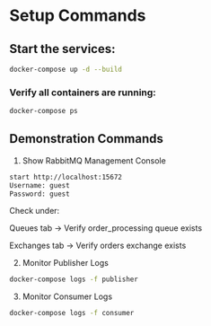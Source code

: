# Setup Commands

## Start the services:

```bash
docker-compose up -d --build
```
### Verify all containers are running:

```bash
docker-compose ps
```

## Demonstration Commands

1. Show RabbitMQ Management Console

```bash
start http://localhost:15672
Username: guest
Password: guest
```

Check under:

Queues tab → Verify order_processing queue exists

Exchanges tab → Verify orders exchange exists

2. Monitor Publisher Logs

```bash
docker-compose logs -f publisher
```

3. Monitor Consumer Logs

```bash
docker-compose logs -f consumer
```
